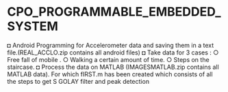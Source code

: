# CPO_PROGRAMMABLE_EMBEDDED_SYSTEM
◘ Android Programming for Accelerometer data and saving them in a text file.(REAL_ACCLO.zip contains all android files)
◘ Take data for 3 cases :
  ○ Free fall of mobile .
  ○ Walking a certain amount of time.
  ○ Steps on the staircase.
◘ Process the data on MATLAB (IMAGESMATLAB.zip contains all MATLAB data). For which fIRST.m has been created which consists of all the steps to get S GOLAY filter and peak detection  
